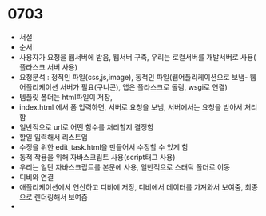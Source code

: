 # 0703

- 서설
- 순서
- 사용자가 요청을 웹서버에 받음, 웹서버 구축, 우리는 로컬서버를 개발서버로 사용( 플라스크 서버 사용) 
- 요청분석 : 정적인 파일(css,js,image), 동적인 파일(웹어플리케이션으로 보냄- 웹어플리케이션 서버가 필요(구니콘), 앱은 플라스크로 돌림, wsgi로 연결)
- 템플릿 폴더는 html파일이 저장,
- index.html 에서 폼 입력하면, 서버로 요청을 보냄, 서버에서는 요청을 받아서 처리함
- 일반적으로 url로 어떤 함수를 처리할지 결정함
- 할일 입력해서 리스트업
- 수정을 위한 edit_task.html을 만들어서 수정할 수 있게 함
- 동적 작용을 위해 자바스크립트 사용(script태그 사용)
- 우리는 일단 자바스크립트를 본문에 사용, 일반적으로 스태틱 폴더로 이동
- 디비와 연결 
- 애플리케이션에서 연산하고 디비에 저장, 디비에서 데이터를 가져와서 보여줌, 최종으로 렌더링해서 보여줌
- 